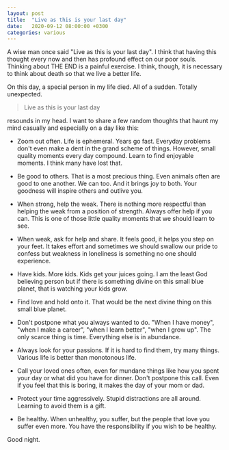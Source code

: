 ```yaml
---
layout: post
title:  "Live as this is your last day"
date:   2020-09-12 08:00:00 +0300
categories: various
---
```

A wise man once said "Live as this is your last day". I think that having this thought every now and then has profound effect on our poor souls. Thinking about THE END is a painful exercise. I think, though, it is necessary to think about death so that we live a better life.

On this day, a special person in my life died. All of a sudden. Totally unexpected.

> Live as this is your last day

resounds in my head. I want to share a few random thoughts that haunt my mind casually and especially on a day like this:

* Zoom out often. Life is ephemeral. Years go fast. Everyday problems don't even make a dent in the grand scheme of things. However, small quality moments every day compound. Learn to find enjoyable moments. I think many have lost that.

* Be good to others. That is a most precious thing. Even animals often are good to one another. We can too. And it brings joy to both. Your goodness will inspire others and outlive you.

* When strong, help the weak. There is nothing more respectful than helping the weak from a position of strength. Always offer help if you can. This is one of those little quality moments that we should learn to see.

* When weak, ask for help and share. It feels good, it helps you step on your feet. It takes effort and sometimes we should swallow our pride to confess but weakness in loneliness is something no one should experience.

* Have kids. More kids. Kids get your juices going. I am the least God believing person but if there is something divine on this small blue planet, that is watching your kids grow.

* Find love and hold onto it. That would be the next divine thing on this small blue planet.

* Don't postpone what you always wanted to do. "When I have money", "when I make a career", "when I learn better", "when I grow up". The only scarce thing is time. Everything else is in abundance.

* Always look for your passions. If it is hard to find them, try many things. Various life is better than monotonous life.

* Call your loved ones often, even for mundane things like how you spent your day or what did you have for dinner. Don't postpone this call. Even if you feel that this is boring, it makes the day of your mom or dad.

* Protect your time aggressively. Stupid distractions are all around. Learning to avoid them is a gift.

* Be healthy. When unhealthy, you suffer, but the people that love you suffer even more. You have the responsibility if you wish to be healthy.

Good night.

